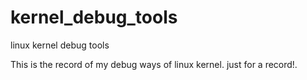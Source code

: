# kernel_debug_tools
linux kernel debug tools

This is the record of my debug ways of linux kernel.
just for a record!.
